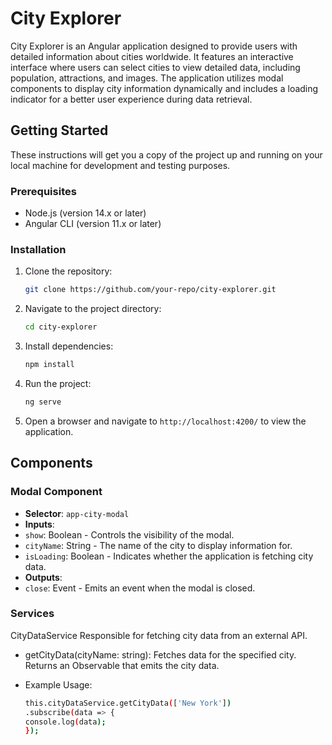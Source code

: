 # City Explorer

City Explorer is an Angular application designed to provide users with detailed information about cities worldwide. It features an interactive interface where users can select cities to view detailed data, including population, attractions, and images. The application utilizes modal components to display city information dynamically and includes a loading indicator for a better user experience during data retrieval.

## Getting Started

These instructions will get you a copy of the project up and running on your local machine for development and testing purposes.

### Prerequisites

- Node.js (version 14.x or later)
- Angular CLI (version 11.x or later)

### Installation

1. Clone the repository:
    ```bash 
    git clone https://github.com/your-repo/city-explorer.git

2. Navigate to the project directory:
    ```bash 
    cd city-explorer

3. Install dependencies:
    ```bash
    npm install

4. Run the project:
    ```bash
    ng serve

5. Open a browser and navigate to `http://localhost:4200/` to view the application.

## Components

### Modal Component

- **Selector**: `app-city-modal`
- **Inputs**:
- `show`: Boolean - Controls the visibility of the modal.
- `cityName`: String - The name of the city to display information for.
- `isLoading`: Boolean - Indicates whether the application is fetching city data.
- **Outputs**:
- `close`: Event - Emits an event when the modal is closed.

### Services

CityDataService
Responsible for fetching city data from an external API.

- getCityData(cityName: string): Fetches data for the specified city. Returns an Observable that emits the city data.

- Example Usage:
    ```bash
    this.cityDataService.getCityData(['New York'])
  .subscribe(data => {
    console.log(data);
  });


